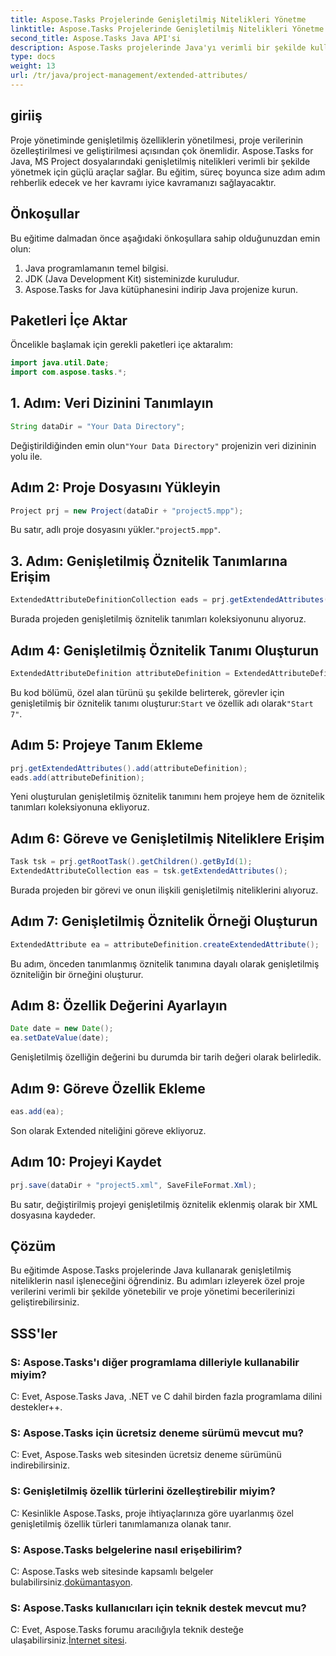 ```yaml
---
title: Aspose.Tasks Projelerinde Genişletilmiş Nitelikleri Yönetme
linktitle: Aspose.Tasks Projelerinde Genişletilmiş Nitelikleri Yönetme
second_title: Aspose.Tasks Java API'si
description: Aspose.Tasks projelerinde Java'yı verimli bir şekilde kullanarak genişletilmiş özelliklerin nasıl ele alınacağını öğrenin. Etkili proje yönetimi için adım adım kılavuz.
type: docs
weight: 13
url: /tr/java/project-management/extended-attributes/
---
```

## giriiş
Proje yönetiminde genişletilmiş özelliklerin yönetilmesi, proje verilerinin özelleştirilmesi ve geliştirilmesi açısından çok önemlidir. Aspose.Tasks for Java, MS Project dosyalarındaki genişletilmiş nitelikleri verimli bir şekilde yönetmek için güçlü araçlar sağlar. Bu eğitim, süreç boyunca size adım adım rehberlik edecek ve her kavramı iyice kavramanızı sağlayacaktır.
## Önkoşullar
Bu eğitime dalmadan önce aşağıdaki önkoşullara sahip olduğunuzdan emin olun:
1. Java programlamanın temel bilgisi.
2. JDK (Java Development Kit) sisteminizde kuruludur.
3. Aspose.Tasks for Java kütüphanesini indirip Java projenize kurun.
## Paketleri İçe Aktar
Öncelikle başlamak için gerekli paketleri içe aktaralım:
```java
import java.util.Date;
import com.aspose.tasks.*;
```
## 1. Adım: Veri Dizinini Tanımlayın
```java
String dataDir = "Your Data Directory";
```
 Değiştirildiğinden emin olun`"Your Data Directory"` projenizin veri dizininin yolu ile.
## Adım 2: Proje Dosyasını Yükleyin
```java
Project prj = new Project(dataDir + "project5.mpp");
```
 Bu satır, adlı proje dosyasını yükler.`"project5.mpp"`.
## 3. Adım: Genişletilmiş Öznitelik Tanımlarına Erişim
```java
ExtendedAttributeDefinitionCollection eads = prj.getExtendedAttributes();
```
Burada projeden genişletilmiş öznitelik tanımları koleksiyonunu alıyoruz.
## Adım 4: Genişletilmiş Öznitelik Tanımı Oluşturun
```java
ExtendedAttributeDefinition attributeDefinition = ExtendedAttributeDefinition.createTaskDefinition(CustomFieldType.Start, ExtendedAttributeTask.Start7, "Start 7");
```
 Bu kod bölümü, özel alan türünü şu şekilde belirterek, görevler için genişletilmiş bir öznitelik tanımı oluşturur:`Start` ve özellik adı olarak`"Start 7"`.
## Adım 5: Projeye Tanım Ekleme
```java
prj.getExtendedAttributes().add(attributeDefinition);
eads.add(attributeDefinition);
```
Yeni oluşturulan genişletilmiş öznitelik tanımını hem projeye hem de öznitelik tanımları koleksiyonuna ekliyoruz.
## Adım 6: Göreve ve Genişletilmiş Niteliklere Erişim
```java
Task tsk = prj.getRootTask().getChildren().getById(1);
ExtendedAttributeCollection eas = tsk.getExtendedAttributes();
```
Burada projeden bir görevi ve onun ilişkili genişletilmiş niteliklerini alıyoruz.
## Adım 7: Genişletilmiş Öznitelik Örneği Oluşturun
```java
ExtendedAttribute ea = attributeDefinition.createExtendedAttribute();
```
Bu adım, önceden tanımlanmış öznitelik tanımına dayalı olarak genişletilmiş özniteliğin bir örneğini oluşturur.
## Adım 8: Özellik Değerini Ayarlayın
```java
Date date = new Date();
ea.setDateValue(date);
```
Genişletilmiş özelliğin değerini bu durumda bir tarih değeri olarak belirledik.
## Adım 9: Göreve Özellik Ekleme
```java
eas.add(ea);
```
Son olarak Extended niteliğini göreve ekliyoruz.
## Adım 10: Projeyi Kaydet
```java
prj.save(dataDir + "project5.xml", SaveFileFormat.Xml);
```
Bu satır, değiştirilmiş projeyi genişletilmiş öznitelik eklenmiş olarak bir XML dosyasına kaydeder.
## Çözüm
Bu eğitimde Aspose.Tasks projelerinde Java kullanarak genişletilmiş niteliklerin nasıl işleneceğini öğrendiniz. Bu adımları izleyerek özel proje verilerini verimli bir şekilde yönetebilir ve proje yönetimi becerilerinizi geliştirebilirsiniz.
## SSS'ler
### S: Aspose.Tasks'ı diğer programlama dilleriyle kullanabilir miyim?
C: Evet, Aspose.Tasks Java, .NET ve C dahil birden fazla programlama dilini destekler++.
### S: Aspose.Tasks için ücretsiz deneme sürümü mevcut mu?
C: Evet, Aspose.Tasks web sitesinden ücretsiz deneme sürümünü indirebilirsiniz.
### S: Genişletilmiş özellik türlerini özelleştirebilir miyim?
C: Kesinlikle Aspose.Tasks, proje ihtiyaçlarınıza göre uyarlanmış özel genişletilmiş özellik türleri tanımlamanıza olanak tanır.
### S: Aspose.Tasks belgelerine nasıl erişebilirim?
 C: Aspose.Tasks web sitesinde kapsamlı belgeler bulabilirsiniz.[dokümantasyon](https://reference.aspose.com/tasks/java/).
### S: Aspose.Tasks kullanıcıları için teknik destek mevcut mu?
 C: Evet, Aspose.Tasks forumu aracılığıyla teknik desteğe ulaşabilirsiniz.[İnternet sitesi](https://forum.aspose.com/c/tasks/15).